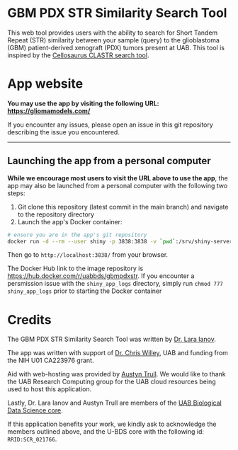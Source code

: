 # GBM PDX STR Similarity Search Tool

This web tool provides users with the ability to search for Short Tandem Repeat (STR) similarity between your sample (query) to the glioblastoma (GBM) patient-derived xenograft (PDX) tumors present at UAB. This tool is inspired by the [Cellosaurus CLASTR search tool](https://web.expasy.org/cellosaurus-str-search/).

# App website

__You may use the app by visiting the following URL: <https://gliomamodels.com/>__

If you encounter any issues, please open an issue in this git repository describing the issue you encountered.

____
## Launching the app from a personal computer

__While we encourage most users to visit the URL above to use the app__, the app may also be launched from a personal computer with the following two steps:

1. Git clone this repository (latest commit in the main branch) and navigate to the repository directory
2. Launch the app's Docker container:

```bash
# ensure you are in the app's git repository
docker run -d --rm --user shiny -p 3838:3838 -v `pwd`:/srv/shiny-server/ -v `pwd`/shiny_app_logs:/var/log/shiny-server uabbds/gbmpdxstr:latest
```

Then go to `http://localhost:3838/` from your browser.

The Docker Hub link to the image repository is <https://hub.docker.com/r/uabbds/gbmpdxstr>. If you encounter a persmission issue with the `shiny_app_logs` directory, simply run `chmod 777 shiny_app_logs` prior to starting the Docker container

# Credits

The GBM PDX STR Similarity Search Tool was written by [Dr. Lara Ianov](https://github.com/lianov).

The app was written with support of [Dr. Chris Willey](https://scholars.uab.edu/display/cwilley), UAB and funding from the NIH U01 CA223976 grant.

Aid with web-hosting was provided by [Austyn Trull](https://github.com/atrull314). We would like to thank the UAB Research Computing group for the UAB cloud resources being used to host this application.

Lastly, Dr. Lara Ianov and Austyn Trull are members of the [UAB Biological Data Science core](https://www.uab.edu/cores/ircp/bds). 

<!--- Add zenodo doi below -->

If this application benefits your work, we kindly ask to acknowledge the members outlined above, and the U-BDS core with the following id: `RRID:SCR_021766`.
